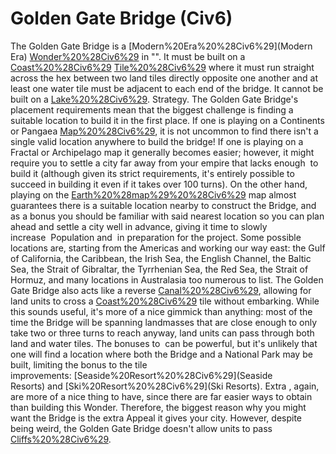# Golden Gate Bridge (Civ6)

The Golden Gate Bridge is a [Modern%20Era%20%28Civ6%29](Modern Era) [Wonder%20%28Civ6%29](Wonder) in "". It must be built on a [Coast%20%28Civ6%29](Coast) [Tile%20%28Civ6%29](tile) where it must run straight across the hex between two land tiles directly opposite one another and at least one water tile must be adjacent to each end of the bridge. It cannot be built on a [Lake%20%28Civ6%29](Lake).
Strategy.
The Golden Gate Bridge's placement requirements mean that the biggest challenge is finding a suitable location to build it in the first place. If one is playing on a Continents or Pangaea [Map%20%28Civ6%29](map), it is not uncommon to find there isn't a single valid location anywhere to build the bridge! If one is playing on a Fractal or Archipelago map it generally becomes easier; however, it might require you to settle a city far away from your empire that lacks enough  to build it (although given its strict requirements, it's entirely possible to succeed in building it even if it takes over 100 turns).
On the other hand, playing on the [Earth%20%28map%29%20%28Civ6%29](Earth) map almost guarantees there is a suitable location nearby to construct the Bridge, and as a bonus you should be familiar with said nearest location so you can plan ahead and settle a city well in advance, giving it time to slowly increase  Population and  in preparation for the project. Some possible locations are, starting from the Americas and working our way east: the Gulf of California, the Caribbean, the Irish Sea, the English Channel, the Baltic Sea, the Strait of Gibraltar, the Tyrrhenian Sea, the Red Sea, the Strait of Hormuz, and many locations in Australasia too numerous to list.
The Golden Gate Bridge also acts like a reverse [Canal%20%28Civ6%29](Canal), allowing for land units to cross a [Coast%20%28Civ6%29](Coast) tile without embarking. While this sounds useful, it's more of a nice gimmick than anything: most of the time the Bridge will be spanning landmasses that are close enough to only take two or three turns to reach anyway, land units can pass through both land and water tiles. The bonuses to  can be powerful, but it's unlikely that one will find a location where both the Bridge and a National Park may be built, limiting the bonus to the tile improvements: [Seaside%20Resort%20%28Civ6%29](Seaside Resorts) and [Ski%20Resort%20%28Civ6%29](Ski Resorts). Extra , again, are more of a nice thing to have, since there are far easier ways to obtain than building this Wonder. Therefore, the biggest reason why you might want the Bridge is the extra Appeal it gives your city.
However, despite being weird, the Golden Gate Bridge doesn't allow units to pass [Cliffs%20%28Civ6%29](Cliff).